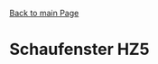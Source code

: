 [Back to main Page](./../../README.md)

# Schaufenster HZ5



<object data="https://www.africau.edu/images/default/sample.pdf" width="1000" height="1000" type='application/pdf'/>

